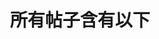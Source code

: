 ---
view: posts
title: 所有帖子含有以下
description:
excerpt:
meta:
  - property: og:image
    content: /image-social-share.png
  - name: twitter:image
    content: /image-social-share.png
---